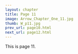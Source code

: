 ```yaml
---
layout: chapter
title: Page 11
image: Arrow_Chapter_One_11.jpg
thumb: W_p11.jpg
prev_url: page10.html
next_url: page12.html
---
```


This is page 11.
